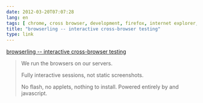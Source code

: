 ```yaml
---
date: 2012-03-20T07:07:28
lang: en
tags: [ chrome, cross browser, development, firefox, internet explorer, opera, safari, testing, web ]
title: "browserling -- interactive cross-browser testing"
type: link
---
```


[browserling -- interactive cross-browser
testing](http://browserling.com/)

> We run the browsers on our servers.
>
> Fully interactive sessions, not static screenshots.
>
> No flash, no applets, nothing to install. Powered entirely by and
> javascript.

